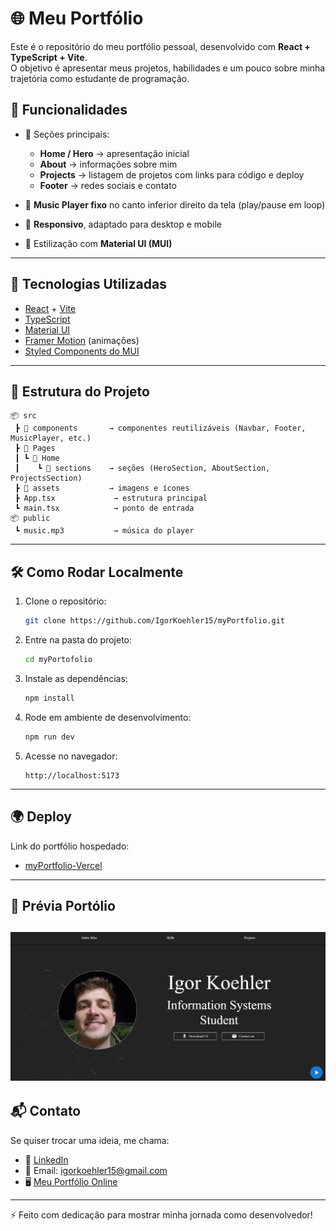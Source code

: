 # 🌐 Meu Portfólio

Este é o repositório do meu portfólio pessoal, desenvolvido com **React + TypeScript + Vite**.  
O objetivo é apresentar meus projetos, habilidades e um pouco sobre minha trajetória como estudante de programação.  

## 🦾 Funcionalidades

- 📌 Seções principais:
  - **Home / Hero** → apresentação inicial  
  - **About** → informações sobre mim  
  - **Projects** → listagem de projetos com links para código e deploy  
  - **Footer** → redes sociais e contato  

- 🎵 **Music Player fixo** no canto inferior direito da tela (play/pause em loop)  
- 📱 **Responsivo**, adaptado para desktop e mobile  
- 🎨 Estilização com **Material UI (MUI)**  

---

## 🚀 Tecnologias Utilizadas

- [React](https://reactjs.org/) + [Vite](https://vitejs.dev/)  
- [TypeScript](https://www.typescriptlang.org/)  
- [Material UI](https://mui.com/)  
- [Framer Motion](https://www.framer.com/motion/) (animações)  
- [Styled Components do MUI](https://mui.com/system/styled/)  

---

## 📂 Estrutura do Projeto

```
📦 src
 ┣ 📂 components       → componentes reutilizáveis (Navbar, Footer, MusicPlayer, etc.)
 ┣ 📂 Pages
 ┃ ┗ 📂 Home
 ┃    ┗ 📂 sections    → seções (HeroSection, AboutSection, ProjectsSection)
 ┣ 📂 assets           → imagens e ícones
 ┣ App.tsx             → estrutura principal
 ┗ main.tsx            → ponto de entrada
📦 public
 ┗ music.mp3           → música do player
```

---

## 🛠️ Como Rodar Localmente

1. Clone o repositório:
   ```bash
   git clone https://github.com/IgorKoehler15/myPortfolio.git
   ```
2. Entre na pasta do projeto:
   ```bash
   cd myPortofolio
   ```
3. Instale as dependências:
   ```bash
   npm install
   ```
4. Rode em ambiente de desenvolvimento:
   ```bash
   npm run dev
   ```
5. Acesse no navegador:
   ```
   http://localhost:5173
   ```

---

## 🌍 Deploy

Link do portfólio hospedado:  
- [myPortfolio-Vercel](https://my-portfolio-xi-ashy-94.vercel.app/)   

---

## 📸 Prévia Portólio

![alt text](image.png)
---

## 📬 Contato

Se quiser trocar uma ideia, me chama:  

- 💼 [LinkedIn](https://www.linkedin.com/in/igor-henrique-koehler-88b1a4266/)  
- 📧 Email: igorkoehler15@gmail.com  
- 🖥️ [Meu Portfólio Online](https://my-portfolio-xi-ashy-94.vercel.app/)  

---

⚡ Feito com dedicação para mostrar minha jornada como desenvolvedor!  
